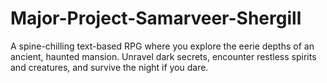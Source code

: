 # Major-Project-Samarveer-Shergill
A spine-chilling text-based RPG where you explore the eerie depths of an ancient, haunted mansion. Unravel dark secrets, encounter restless spirits and creatures, and survive the night if you dare.

